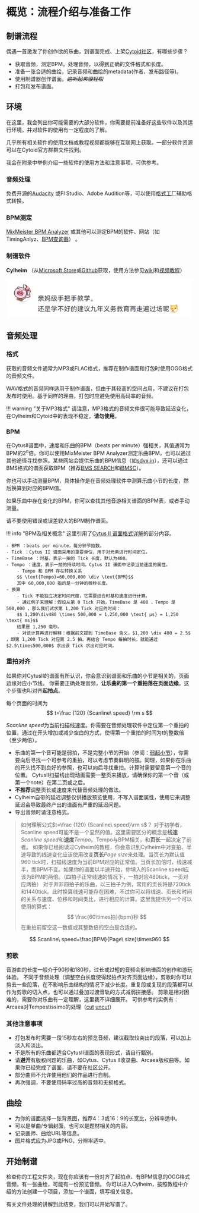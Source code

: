 # 概览：流程介绍与准备工作

## 制谱流程

偶遇一首激发了你创作欲的乐曲，到谱面完成、上架[Cytoid社区](https://cytoid.io)，有哪些步骤？

- 获取音频，测定BPM，处理音频，以得到正确的文件格式和长度。
- 准备一张合适的曲绘，记录音频和曲绘的metadata(作者、发布路径等)。
- 使用制谱器创作谱面。*~~这听起来很轻松~~*
- 打包和发布谱面。

## 环境

在这里，我会列出你可能需要的大部分软件，你需要提前准备好这些软件以及其运行环境，并对软件的使用有一定程度的了解。

几乎所有相关软件的使用文档或教程视频都能够在互联网上获取。一部分软件资源可以在Cytoid官方群群文件找到。

我会在附录中举例介绍一些软件的使用方法和注意事项，可供参考。

### 音频处理

免费开源的[Audacity](https://www.audacityteam.org/) 或Fl Studio、Adobe Audition等，可以使用[格式工厂](http://www.pcfreetime.com/formatfactory/CN/index.html)辅助格式转换。

### BPM测定

[MixMeister BPM Analyzer](https://www.mixmeister.com/bpm-analyzer.html) 或其他可以测定BPM的软件、网站（如TimingAnlyz、[BPM查询器](https://vocalremover.org/zh/key-bpm-finder)） 。

### 制谱软件

**Cylheim** （从[Microsoft Store](https://www.microsoft.com/zh-cn/p/cylheim/9pcczswg973k)或[Github](https://github.com/Horiztar/Cylheim-Windows/releases)获取，使用方法参见[wiki](https://github.com/Horiztar/Cylheim-Windows/wiki)和[视频教程](https://www.bilibili.com/video/BV1Ly4y1m7Np)）

![image-20230316114102079](Adagio.assets/image-20230316114102079.png)

## 音频处理

### 格式

获取的音频文件通常为MP3或FLAC格式，推荐在制作谱面和打包时使用OGG格式的音频文件。

WAV格式的音频同样适用于制作谱面，但由于其较高的空间占用，不建议在打包发布时使用。基于同样的理由，打包时应避免使用高码率的音频。

!!! warning "关于MP3格式"
    请注意，MP3格式的音频文件很可能导致延迟变化，在Cylheim和Cytoid中的表现不稳定，**请勿使用**。

### BPM

在CytusⅡ谱面中，速度和乐曲的BPM（beats per minute）强相关，其值通常为BPM的$2^n$​​倍。你可以使用MixMeister BPM Analyzer测定乐曲BPM，也可以通过其他途径寻找参照。某些网站会提供乐曲的BPM信息（如[sdvx.in](https://sdvx.in/)），还可以通过BMS格式的谱面获取BPM（推荐[BMS SEARCH](https://bmssearch.net/)和[iBMSC](https://www.cs.mcgill.ca/~ryang6/iBMSC/)）。

你也可以手动测量BPM，具体操作是在音频处理软件中测算乐曲小节的长度，然后换算到对应的BPM值。

如果乐曲中存在变化的BPM，你可以查找其他音游相关谱面的BPM表，或者手动测量。

请不要使用错误或误差较大的BPM制作谱面。

!!! info "BPM及相关概念"
    这里引用了[Cytus II 谱面格式详解](https://cytoid.wiki/zh/charting/chart-json.html)的部分内容。
    
    - BPM ：beats per minute，每分钟节拍数。
    - Tick ：Cytus II 谱面采用的重要单位，用于对元素进行时间定位。
    - TimeBase ：时基，表示一拍的 Tick 长度，默认为480。
    - Tempo ：速度，表示一拍的持续时间。Cytus II 谱面中记录当前速度的属性。
        - Tempo 和 BPM 存在转换关系 
        $$ \text{Tempo}=60,000,000 \div \text{BPM}$$
        其中 60,000,000 指的是一分钟的微秒长度。
    - 换算
        - Tick 不能独立决定时间尺度，它需要结合时基和速度进行计算。
        - 通过例子来理解：假设从第 0 Tick 开始，TimeBase 是 480 ，Tempo 是 500,000 ，那么我们试求第 1,200 Tick 对应的时间：
        $$ 1,200\div480 \times 500,000 = 1,250,000 \text{ μs} = 1,250 \text{ ms}$$
        结果是 1,250 毫秒。
        - 对该计算再进行解释：根据前文提到 TimeBase 含义，$1,200 \div 480 = 2.5$ ，即第 1,200 Tick 对应第 2.5 拍。再结合 Tempo 每拍时长，就能通过 $2.5\times500,000$ 求出该 Tick 求出对应时间。

### 重拍对齐

如果你对CytusⅡ的谱面有所认识，你会意识到谱面和乐曲的小节是相关的，页面边缘对应小节线。
你需要正确处理音频，**让乐曲的第一个重拍落在页面边缘**。这个步骤也叫对齐**起拍点**。

每个页面的时间为
$$
t=\frac {120} {Scanline\ speed} \rm s
$$

${Scanline\ speed}$为当前扫描线速度。你需要在音频处理软件中定位第一个重拍的位置，通过在开头增加或减少空白的方式，使得第一个重拍的时间为$t$的整数倍（至少两倍）。

- 乐曲的第一个音可能是弱拍，不是完整小节的开始（参阅：[弱起小节](https://zhuanlan.zhihu.com/p/89747708)），你需要向后寻找一个可参考的重拍，可以考虑节奏鲜明的鼓。同理，如果你在乐曲的开头找不到良好的参照，也可以向后寻找重拍。计算时需要留意第一个音的位置。
  CytusⅡ扫描线出现动画需要一整页来播放，请确保你的第一个音（或第一个note）在第二页或之后。
- **不推荐**调整页长或速度来代替音频处理的做法。
- Cylheim自带的延迟调整仅供播放预览使用，不写入谱面属性，使用它来调整延迟会导致最终产出的谱面有严重的延迟问题。
- 导出音频时请注意格式。

> 如何理解公式$t=\frac {120} {Scanline\ speed}\rm s$？
> 对于初学者，Scanline speed可能不是一个显然的值。这里需要区分的概念是**线速**${Scanline\ speed}$和**速度**$Tempo$。Tempo与BPM相关，和**页长**一起决定了前者。
> 如果你已经阅读过Cylheim的教程，你会意识到Cylheim中对变拍、半速导致的线速变化应该使用改变**页长**$Page\ size$​来处理。当页长为默认值960 tick时，扫描线速度为当前BPM对应的正常值。当页长加倍时，线速减半，而BPM不变。如果你的谱面以半速开始，你填入的Scanline speed应该为BPM的两倍。（四拍子正常线速的情况下，一拍对应480tick，一页对应两拍）
> 对于并非四拍子的乐曲，以三拍子为例，常用的页长将是720tick和1440tick。此时换算线速可能存在困难，不过你可以将线速、页长和时间的关系与速度、位移和时间类比，进行相应的计算。这里我提供另一个可以使用的算式：
> $$
> \frac{60\times拍}{bpm}秒
> $$
> 在重拍前留空这一数值或其整数倍的空白是合适的。

$$
Scanline\ speed=\frac{BPM}{Page\ size}\times960
$$



### 剪歌

音游曲的长度一般介于90秒和180秒，过长或过短的音频会影响谱面的创作和游玩体验。
不同于音频处理（调整空白长度使得起拍点对齐页面边缘），剪歌时你可以剪去一些段落，在不影响乐曲结构的情况下减少长度。重复段或复现的段落都可以作为剪歌的切入点，也可以通过叠加过渡音轨的方式减弱拼接感。
剪歌是相对困难的，需要你对乐曲有一定理解，这里我不详细展开。
可供参考的实例有：Arcaea对Tempestissimo的处理（[cut](https://www.bilibili.com/video/BV1tt4y1C7BG/)	[uncut](https://www.bilibili.com/video/BV1Yy4y1v7jC/)）

### 其他注意事项

- 打包发布时需要一段15秒左右的预览音频，建议截取较突出的段落，可以加上淡入和淡出。
- 不是所有的乐曲都适合CytusⅡ谱面的表现形式，请自行甄别。
- 请**避开**有版权问题的乐曲，如Cytus、Cytus Ⅱ收录曲、Arcaea版权曲等。如果你已经完成了谱面，请不要在社区公开。
- 部分曲师不允许使用他们的作品进行自制。
- 再次强调，不要使用码率过高的音频和无损格式。

## 曲绘

- 为你的谱面选择一张背景图，推荐4：3或16：9的长宽比，分辨率适中。
- 可以是单曲/专辑封面，也可以是题材相关的内容。
- 记录画师、曲绘URL等信息。
- 图片格式应为JPG或PNG，分辨率适中。

## 开始制谱

检查你的工程文件夹，现在你应该有一份对齐了起拍点、有BPM信息的OGG格式音频，有一张曲绘，可能有一份预览音频。
你可以进入Cylheim，按照教程中介绍的方法创建一个项目，添加一个谱面，填写相关信息。

有关文件处理的讲解到此结束，我们可以开始写谱了。